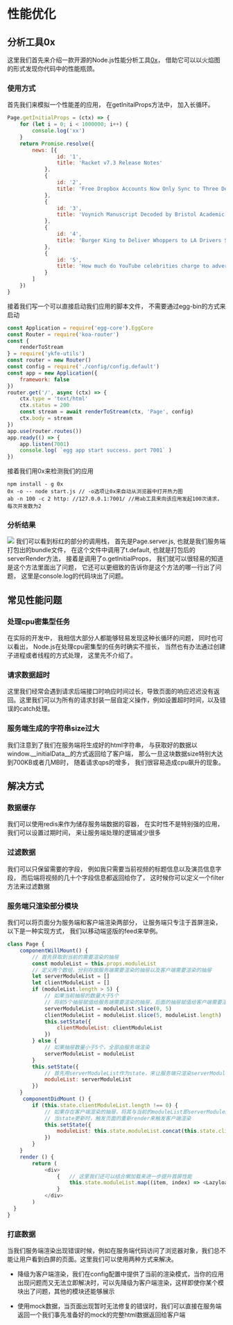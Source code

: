 # 性能优化

## 分析工具0x

这里我们首先来介绍一款开源的Node.js性能分析工具[0x](https://github.com/davidmarkclements/0x)， 借助它可以以火焰图的形式发现你代码中的性能瓶颈。 

### 使用方式

首先我们来模拟一个性能差的应用， 在getInitalProps方法中， 加入长循环。 

```js
Page.getInitialProps = (ctx) => {
    for (let i = 0; i < 1000000; i++) {
        console.log('xx')
    }
    return Promise.resolve({
        news: [{
                id: '1',
                title: 'Racket v7.3 Release Notes'
            },
            {
                id: '2',
                title: 'Free Dropbox Accounts Now Only Sync to Three Devices'
            },
            {
                id: '3',
                title: 'Voynich Manuscript Decoded by Bristol Academic'
            },
            {
                id: '4',
                title: 'Burger King to Deliver Whoppers to LA Drivers Stuck in Traffic'
            },
            {
                id: '5',
                title: 'How much do YouTube celebrities charge to advertise your product? '
            }
        ]
    })
}
```

接着我们写一个可以直接启动我们应用的脚本文件， 不需要通过egg-bin的方式来启动

```js
const Application = require('egg-core').EggCore
const Router = require('koa-router')
const {
    renderToStream
} = require('ykfe-utils')
const router = new Router()
const config = require('./config/config.default')
const app = new Application({
    framework: false
})
router.get('/', async (ctx) => {
    ctx.type = 'text/html'
    ctx.status = 200
    const stream = await renderToStream(ctx, 'Page', config)
    ctx.body = stream
})
app.use(router.routes())
app.ready(() => {
    app.listen(7001)
    console.log( `egg app start success. port 7001` )
})
```

接着我们用0x来检测我们的应用

```
npm install - g 0x
0x -o -- node start.js // -o选项让0x来自动从浏览器中打开热力图
ab -n 100 -c 2 http: //127.0.0.1:7001/ //用ab工具来向该应用发起100次请求，每次并发数为2
```

### 分析结果

![](https://img.alicdn.com/tfs/TB1EdU3cMaH3KVjSZFjXXcFWpXa-2664-816.jpg)
我们可以看到标红的部分的调用栈， 首先是Page.server.js, 也就是我们服务端打包出的bundle文件， 在这个文件中调用了t.default, 也就是打包后的serverRender方法， 接着是调用了o.getInitialProps， 我们就可以很轻易的知道是这个方法里面出了问题， 它还可以更细致的告诉你是这个方法的哪一行出了问题， 这里是console.log的代码块出了问题。 

## 常见性能问题

### 处理cpu密集型任务

在实际的开发中， 我相信大部分人都能够轻易发现这种长循环的问题， 同时也可以看出， Node.js在处理cpu密集型的任务时确实不擅长， 当然也有办法通过创建子进程或者线程的方式处理， 这里先不介绍了。

### 请求数据超时

这里我们经常会遇到请求后端接口时响应时间过长，导致页面的响应迟迟没有返回。这里我们可以为所有的请求封装一层自定义操作，例如设置超时时间，以及错误的catch处理。

### 服务端生成的字符串size过大

我们注意到了我们在服务端将生成好的html字符串， 与获取好的数据以window.__initialData__的方式返回给了客户端， 那么一旦这块数据size特别大达到700KB或者几MB时， 随着请求qps的增多， 我们很容易造成cpu飙升的现象。 


## 解决方式

### 数据缓存

我们可以使用redis来作为储存服务端数据的容器， 在实时性不是特别强的应用， 我们可以设置过期时间， 来让服务端处理的逻辑减少很多  

### 过滤数据

我们可以只保留需要的字段， 例如我只需要当前视频的标题信息以及演员信息字段， 而后端将视频的几十个字段信息都返回给你了， 这时候你可以定义一个filter方法来过滤数据

### 服务端只渲染部分模块

我们可以将页面分为服务端和客户端渲染两部分， 让服务端只专注于首屏渲染， 以下是一种实现方式， 我们以移动端竖版的feed来举例。 

```js
class Page {
    componentWillMount() {
        // 首先获取到当前的需要渲染的抽屉
        const moduleList = this.props.moduleList
        // 定义两个数组，分别存放服务端需要渲染的抽屉以及客户端需要渲染的抽屉
        let serverModuleList = []
        let clientModuleList = []
        if (moduleList.length > 5) {
            // 如果当前抽屉的数量大于5个
            // 将前5个抽屉赋值给服务端需要渲染的抽屉，后面的抽屉赋值给客户端需要渲染的抽屉
            serverModuleList = moduleList.slice(0, 5)
            clientModuleList = moduleList.slice(5, moduleList.length)
            this.setState({
                clientModuleList: clientModuleList
            })
        } else {
            // 如果抽屉数量小于5个，全部由服务端渲染
            serverModuleList = moduleList
        }
        this.setState({
            // 首先用serverModuleList作为state，来让服务端只渲染serverModuleList包含的抽屉
            moduleList: serverModuleList
        })
    }
     componentDidMount () {
        if (this.state.clientModuleList.length !== 0) {
            // 如果存在客户端渲染的抽屉，将其与当前的moduleList即serverModuleList组合成一个完整的页面包含的抽屉
            // 当state更新时，触发页面的重新render来触发客户端渲染
            this.setState({
                moduleList: this.state.moduleList.concat(this.state.clientModuleList)
            })
        }
    }
    render () {
        return (
            <div>
                {   // 这里我们还可以结合懒加载来进一步提升首屏性能
                    this.state.moduleList.map((item, index) => <Lazyload key={`com${index}`}><Component data={item} /></Lazyload>)
                }
            </div>
        )
  }
}
```

### 打底数据

当我们服务端渲染出现错误时候，例如在服务端代码访问了浏览器对象，我们总不能让用户看到白屏的页面。这里我们可以使用两种方式来解决。

- 降级为客户端渲染，我们在config配置中提供了当前的渲染模式，当你的应用出现问题而又无法立即解决时，可以先降级为客户端渲染，这样即使你某个模块出了问题，其他的模块还能够展示

- 使用mock数据，当页面出现暂时无法修复的错误时，我们可以直接在服务端返回一个我们事先准备好的mock的完整html数据返回给客户端
